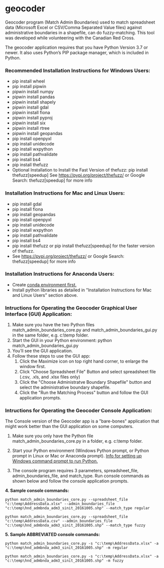 # geocoder
Geocoder program (Match Admin Boundaries) used to match spreadsheet data (Microsoft Excel or CSV/Comma Separated Value files) against administrative boundaries in a shapefile, can do fuzzy-matching. This tool was developed while volunteering with the Canadian Red Cross.

The geocoder application requires that you have Python Version 3.7 or newer. It also uses Python’s PIP package manager, which is included in Python. 

### Recommended Installation Instructions for Windows Users:

* pip install wheel
* pip install pipwin
* pipwin install numpy
* pipwin install pandas
* pipwin install shapely
* pipwin install gdal
* pipwin install fiona
* pipwin install pyproj
* pipwin install six
* pipwin install rtree
* pipwin install geopandas
* pip install openpyxl
* pip install unidecode
* pip install wxpython
* pip install pathvalidate
* pip install bs4
* pip install thefuzz
* Optional Installation to Install the Fast Version of thefuzz: pip install thefuzz[speedup]  See https://pypi.org/project/thefuzz/ or Google Search: thefuzz[speedup] for more info

### Installation Instructions for Mac and Linux Users:

* pip install gdal
* pip install fiona 
* pip install geopandas
* pip install openpyxl
* pip install unidecode
* pip install wxpython
* pip install pathvalidate
* pip install bs4
* pip install thefuzz or pip install thefuzz[speedup] for the faster version of thefuzz.
* See https://pypi.org/project/thefuzz/ or Google Search: thefuzz[speedup] for more info

### Installation Instructions for Anaconda Users:
* Create [conda environment first.](https://stackoverflow.com/questions/61415344/cant-install-geopandas-with-anaconda-because-of-conflicts)
* Install python libraries as detailed in "Installation Instructions for Mac and Linux Users" section above.

### Intructions for Operating the Geocoder Graphical User Interface (GUI) Application:

1. Make sure you have the two Python files match_admin_boundaries_core.py and match_admin_boundaries_gui.py in the same folder,
e.g. c:\temp folder.
2. Start the GUI in your Python environment: python match_admin_boundaries_gui.py
3. You’ll see the GUI application.
4. Follow these steps to use the GUI app:
   1. Click the Maximize icon on top right hand corner, to enlarge the window first.
   2. Click "Choose Spreadsheet File" Button and select spreadsheet file (.csv, .xls, and .xlsx files only)
   3. Click the "Choose Administratve Boundary Shapefile" button and select the administrative boundary shapefile.
   4. Click the "Run the Matching Process" button and follow the GUI application prompts.

### Intructions for Operating the Geocoder Console Application:

The Console version of the Geocoder app is a "bare-bones" application that might work better than the GUI application on some computers.

1. Make sure you only have the Python file match_admin_boundaries_core.py in a folder, e.g. c:\temp folder.

2. Start your Python environment (Windows Python prompt, or Python prompt in Linux or Mac or Anaconda prompt). [Info for setting up Windows command prompt to run Python.](https://www.geeksforgeeks.org/how-to-set-up-command-prompt-for-python-in-windows10)

3. The console program requires 3 parameters, spreadsheet_file, admin_boundaries_file, and match_type. Run console commands as shown below and follow the console application prompts.

__4. Sample console commands:__

`python match_admin_boundaries_core.py --spreadsheet_file "c:\temp\AddressData.xlsx" --admin_boundaries_file "c:\temp\hnd_admbnda_adm3_sinit_20161005.shp" --match_type regular`

`python match_admin_boundaries_core.py --spreadsheet_file "c:\temp\AddressData.csv" --admin_boundaries_file "c:\temp\hnd_admbnda_adm3_sinit_20161005.shp" --match_type fuzzy` 

__5. Sample ABBREVIATED console commands:__

`python match_admin_boundaries_core.py -s "c:\temp\AddressData.xlsx" -a "c:\temp\hnd_admbnda_adm3_sinit_20161005.shp" -m regular`

`python match_admin_boundaries_core.py -s "c:\temp\AddressData.xlsx" -a "c:\temp\hnd_admbnda_adm3_sinit_20161005.shp" -m fuzzy`
